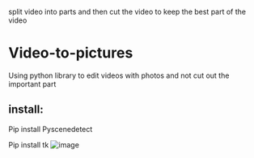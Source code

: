 split video into parts and then cut the video to keep the best part of the video
# Video-to-pictures
Using python library to edit videos with photos and not cut out the important part
## install:
Pip install Pyscenedetect

Pip install tk
![image](https://github.com/user-attachments/assets/739801ed-7d0e-4ad6-a528-f9e62e54352b)
